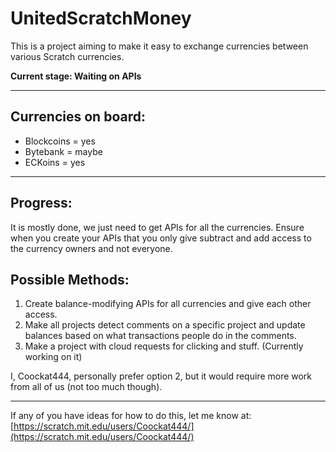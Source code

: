 # UnitedScratchMoney

This is a project aiming to make it easy to exchange currencies between various Scratch currencies.

**Current stage: Waiting on APIs**

---

## Currencies on board:

*   Blockcoins = yes
*   Bytebank = maybe
*   ECKoins = yes

---

## Progress:

It is mostly done, we just need to get APIs for all the currencies. Ensure when you create your APIs that you only give subtract and add access to the currency owners and not everyone.

## Possible Methods:

1.  Create balance-modifying APIs for all currencies and give each other access.
2.  Make all projects detect comments on a specific project and update balances based on what transactions people do in the comments.
3.  Make a project with cloud requests for clicking and stuff. (Currently working on it)

I, Coockat444, personally prefer option 2, but it would require more work from all of us (not too much though).

---

If any of you have ideas for how to do this, let me know at:  
[https://scratch.mit.edu/users/Coockat444/](https://scratch.mit.edu/users/Coockat444/)
